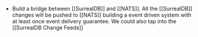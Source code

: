 - Build a bridge between [[SurrealDB]] and [[NATS]]. All the [[SurrealDB]] changes will be pushed to [[NATS]] building a event driven system with at least once event delivery guarantee. We could also tap into the [[SurrealDB Change Feeds]]